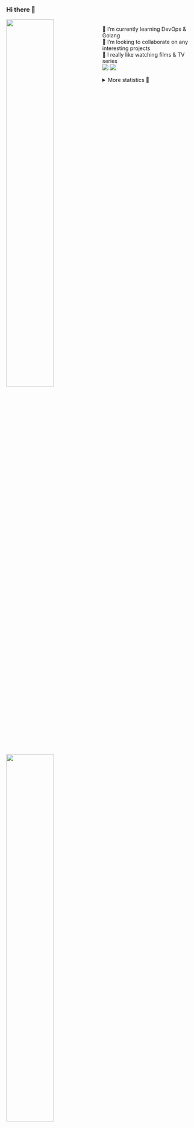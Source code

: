 ### Hi there 👋


[<img align="left" width="50%" src="https://github-readme-stats.vercel.app/api?username=rufusnufus&hide=issues&show_icons=true&count_private=true&theme=transparent&title_color=FF6F40&text_color=FBF9F8&icon_color=F48242&hide_border=true&hide_title=true#gh-dark-mode-only">](https://metrics.lecoq.io/rufusnufus#gh-dark-mode-only)
[<img align="left" width="50%" src="https://github-readme-stats.vercel.app/api?username=rufusnufus&hide=issues&show_icons=true&count_private=true&theme=transparent&title_color=FF6533&text_color=4D4644&icon_color=FF8038&hide_border=true&hide_title=true#gh-light-mode-only">](https://metrics.lecoq.io/rufusnufus#gh-light-mode-only)

<p>
  <br>
  🌱 I’m currently learning DevOps & Golang</br>
  👯 I’m looking to collaborate on any interesting projects</br>
  🎥 I really like watching films & TV series</br>
  <a href="https://linkedin.com/in/rufusnufus"><img src="https://img.shields.io/badge/linkedin-0077B5.svg?style=for-the-badge&logo=linkedin&logoColor=white"/></a>
  <a href="https://t.me/rufusnufus"><img src="https://img.shields.io/badge/-telegram-black?style=for-the-badge&color=blue&logo=telegram"/></a>
</p>

<p text-align="left">
<details>
  <summary>More statistics 👀</summary><br/>

<!--START_SECTION:waka-->
![Code Time](http://img.shields.io/badge/Code%20Time-404%20hrs%2033%20mins-blue)

![Profile Views](http://img.shields.io/badge/Profile%20Views-5-blue)

**I'm an Early 🐤** 

```text
🌞 Morning                5762 commits        █████░░░░░░░░░░░░░░░░░░░░   21.06 % 
🌆 Daytime                15799 commits       ██████████████░░░░░░░░░░░   57.74 % 
🌃 Evening                5059 commits        █████░░░░░░░░░░░░░░░░░░░░   18.49 % 
🌙 Night                  741 commits         █░░░░░░░░░░░░░░░░░░░░░░░░   02.71 % 
```
📅 **I'm Most Productive on Monday** 

```text
Monday                   5561 commits        █████░░░░░░░░░░░░░░░░░░░░   20.32 % 
Tuesday                  5150 commits        █████░░░░░░░░░░░░░░░░░░░░   18.82 % 
Wednesday                5436 commits        █████░░░░░░░░░░░░░░░░░░░░   19.87 % 
Thursday                 4893 commits        ████░░░░░░░░░░░░░░░░░░░░░   17.88 % 
Friday                   4800 commits        ████░░░░░░░░░░░░░░░░░░░░░   17.54 % 
Saturday                 627 commits         █░░░░░░░░░░░░░░░░░░░░░░░░   02.29 % 
Sunday                   894 commits         █░░░░░░░░░░░░░░░░░░░░░░░░   03.27 % 
```


📊 **This Week I Spent My Time On** 

```text
💬 Programming Languages: 
Terraform                5 hrs 29 mins       ██████████████░░░░░░░░░░░   54.80 % 
HCL                      3 hrs               ████████░░░░░░░░░░░░░░░░░   30.02 % 
Other                    24 mins             █░░░░░░░░░░░░░░░░░░░░░░░░   04.09 % 
Ruby                     19 mins             █░░░░░░░░░░░░░░░░░░░░░░░░   03.18 % 
Smarty                   16 mins             █░░░░░░░░░░░░░░░░░░░░░░░░   02.73 % 

🔥 Editors: 
VS Code                  9 hrs 53 mins       █████████████████████████   98.76 % 
iTerm2                   7 mins              ░░░░░░░░░░░░░░░░░░░░░░░░░   01.24 % 
```

**I Mostly Code in Java** 

```text
Python                   19 repos            ███░░░░░░░░░░░░░░░░░░░░░░   12.58 % 
Smarty                   15 repos            ██░░░░░░░░░░░░░░░░░░░░░░░   09.93 % 
HCL                      6 repos             █░░░░░░░░░░░░░░░░░░░░░░░░   03.97 % 
HTML                     4 repos             █░░░░░░░░░░░░░░░░░░░░░░░░   02.65 % 
Mustache                 4 repos             █░░░░░░░░░░░░░░░░░░░░░░░░   02.65 % 
```




 Last Updated on 16/07/2023 01:17:59 UTC
<!--END_SECTION:waka-->

</details>
</p>
